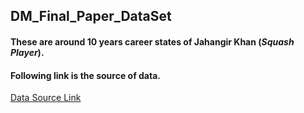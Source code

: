 ## DM_Final_Paper_DataSet

#### These are around 10 years career states of Jahangir Khan (_Squash Player_). 
#### Following link is the source of data.

[Data Source Link](https://en.wikipedia.org/wiki/Jahangir_Khan)
